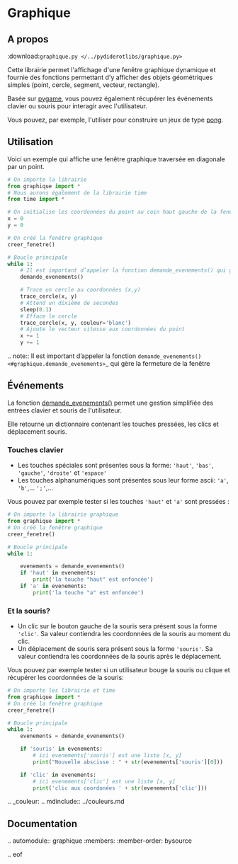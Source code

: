 # Graphique

## A propos

:download:`graphique.py </../pydiderotlibs/graphique.py>`

Cette librairie permet l'affichage d'une fenêtre graphique dynamique et fournie des fonctions permettant d'y afficher des objets géométriques simples (point, cercle, segment, vecteur, rectangle).

Basée sur [pygame](https://www.pygame.org/wiki/about), vous pouvez également récupérer les événements clavier ou souris pour interagir avec l'utilisateur.

Vous pouvez, par exemple, l'utiliser pour construire un jeux de type [pong](https://fr.wikipedia.org/wiki/Pong).


## Utilisation

Voici un exemple qui affiche une fenêtre graphique traversée en diagonale par un point.

```python
# On importe la librairie
from graphique import *
# Nous aurons également de la librairie time
from time import *

# On initialise les coordonnées du point au coin haut gauche de la fenêtre
x = 0
y = 0

# On créé la fenêtre graphique
creer_fenetre()

# Boucle principale
while 1:
    # Il est important d’appeler la fonction demande_evenements() qui gère la fermeture de la fenêtre
    demande_evenements()

    # Trace un cercle au coordonnées (x,y)
    trace_cercle(x, y)
    # Attend un dixième de secondes
    sleep(0.1)
    # Efface le cercle
    trace_cercle(x, y, couleur='blanc')
    # Ajoute le vecteur vitesse aux coordonnées du point
    x += 1
    y += 1
```
.. note::
  Il est important d’appeler la fonction `demande_evenements() <#graphique.demande_evenements>`_ qui gère la fermeture de la fenêtre

## Événements
La fonction [demande_evenements()](#graphique.demande_evenements) permet une gestion simplifiée des entrées clavier et souris de l'utilisateur.

Elle retourne un dictionnaire contenant les touches pressées, les clics et déplacement souris.

### Touches clavier

 - Les touches spéciales sont présentes sous la forme: `'haut'`, `'bas'`, `'gauche'`, `'droite'` et `'espace'`
 - Les touches alphanumériques sont présentes sous leur forme ascii: `'a'`, `'b'`,... `';'`,...

Vous pouvez par exemple tester si les touches `'haut'` et `'a'` sont pressées :
```python
# On importe la librairie graphique
from graphique import *
# On créé la fenêtre graphique
creer_fenetre()

# Boucle principale
while 1:

    evenements = demande_evenements()
    if 'haut' in evenements:
        print('la touche "haut" est enfoncée')
    if 'a' in evenements:
        print('la touche "a" est enfoncée')
```    

### Et la souris?
 - Un clic sur le bouton gauche de la souris sera présent sous la forme `'clic'`. Sa valeur contiendra les coordonnées de la souris au moment du clic.
 - Un déplacement de souris sera présent sous la forme `'souris'`. Sa valeur contiendra les coordonnées de la souris après le déplacement.

Vous pouvez par exemple tester si un utilisateur bouge la souris ou clique et récupérer les coordonnées de la souris:
```python
# On importe les librairie et time
from graphique import *
# On créé la fenêtre graphique
creer_fenetre()

# Boucle principale
while 1:
    evenements = demande_evenements()

    if 'souris' in evenements:
        # ici evenements['souris'] est une liste [x, y]
        print("Nouvelle abscisse : " + str(evenements['souris'][0]))

    if 'clic' in evenements:
        # ici evenements['clic'] est une liste [x, y]
        print('clic aux coordonées ' + str(evenements['clic']))
```

.. _couleur:
.. mdinclude:: ../couleurs.md

## Documentation

.. automodule:: graphique
    :members:
    :member-order: bysource

.. eof

